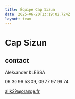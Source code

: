 ```yaml
---
title: Équipe Cap Sizun
date: 2025-06-20T12:19:02.724Z
layout: team
---
```


# Cap Sizun



## contact 

Aleksander KLESSA

06 30 96 53 09, 09 77 97 96 74

alik29@orange.fr

